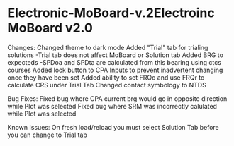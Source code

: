 # Electronic-MoBoard-v.2Electroinc MoBoard v2.0

Changes:
Changed theme to dark mode
Added "Trial" tab for trialing solutions
   -Trial tab does not affect MoBoard or Solution tab
Added BRG to expecteds
   -SPDoa and SPDta are calculated from this bearing using ctcs courses
Added lock button to CPA Inputs to prevent inadvertent changing once they have been set
Added ability to set FRQo and use FRQr to calculate CRS under Trial Tab
Changed contact symbology to NTDS


Bug Fixes:
Fixed bug where CPA current brg would go in opposite direction while Plot was selected
Fixed bug where SRM was incorrectly calulated while Plot was selected


Known Issues:
On fresh load/reload you must select Solution Tab before you can change to Trial tab 
